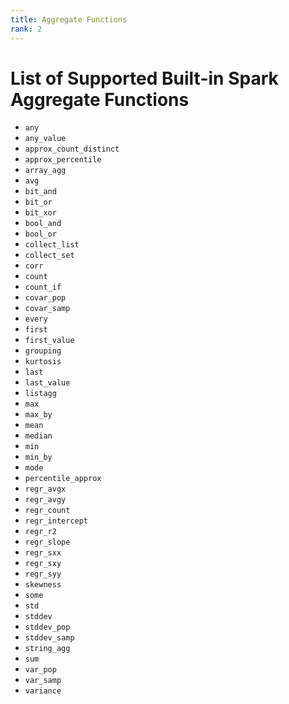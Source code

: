 ```yaml
---
title: Aggregate Functions
rank: 2
---
```


# List of Supported Built-in Spark Aggregate Functions

- `any`
- `any_value`
- `approx_count_distinct`
- `approx_percentile`
- `array_agg`
- `avg`
- `bit_and`
- `bit_or`
- `bit_xor`
- `bool_and`
- `bool_or`
- `collect_list`
- `collect_set`
- `corr`
- `count`
- `count_if`
- `covar_pop`
- `covar_samp`
- `every`
- `first`
- `first_value`
- `grouping`
- `kurtosis`
- `last`
- `last_value`
- `listagg`
- `max`
- `max_by`
- `mean`
- `median`
- `min`
- `min_by`
- `mode`
- `percentile_approx`
- `regr_avgx`
- `regr_avgy`
- `regr_count`
- `regr_intercept`
- `regr_r2`
- `regr_slope`
- `regr_sxx`
- `regr_sxy`
- `regr_syy`
- `skewness`
- `some`
- `std`
- `stddev`
- `stddev_pop`
- `stddev_samp`
- `string_agg`
- `sum`
- `var_pop`
- `var_samp`
- `variance`
